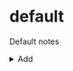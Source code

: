 # default
Default notes

<details>
  <summary>Add</summary>
  <script>
    function editor(){
      const category = document.getElementById('category');
      const date = "{{ site.time | date: '%Y-%m-%d-' }}";
      const title = document.getElementById('title').value.toLowerCase().replace(/[^a-zA-Z0-9]+/g,'-');
      const tags = document.getElementById('tags').value;
      const url='{{ site.github.repository_url }}/new/main?filename=' + category + '/_posts/' + date + title + '.md&value=---%0Atags:%20[' + tags + ']%0A---%0A';
      return console.log(url);
    };
  </script>
  <input id=title placeholder=title required>
  <input id=category placeholder=category required>
  <input id=tags placeholder=tags>
  <button onclick="editor()">Editor</button>
</details>
